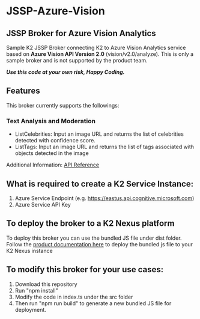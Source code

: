 # JSSP-Azure-Vision

 ## JSSP Broker for Azure Vision Analytics
 Sample K2 JSSP Broker connecting K2 to Azure Vision Analytics service based on **Azure Vision API Version 2.0** (vision/v2.0/analyze). This is only a sample broker and is not supported by the product team.
 
 ***Use this code at your own risk, Happy Coding.***
  
 ## Features
 This broker currently supports the followings:
 
 ### Text Analysis and Moderation
 - ListCelebrities: Input an image URL and returns the list of celebrities detected with confidence score.
 - ListTags: Input an image URL and returns the list of tags associated with objects detected in the image
 
Additional Information:  [API Reference](https://westcentralus.dev.cognitive.microsoft.com/docs/services/5adf991815e1060e6355ad44/operations/56f91f2e778daf14a499e1fa)

## What is required to create a K2 Service Instance:
1. Azure Service Endpoint (e.g. https://eastus.api.cognitive.microsoft.com)
2. Azure Service API Key


## To deploy the broker to a K2 Nexus platform
To deploy this broker you can use the bundled JS file under dist folder. Follow the [product documentation here](https://help.k2.com/onlinehelp/platform/userguide/current/default.htm#../Subsystems/Default/Content/Extend/JS-Broker/JSSPRegister.htm%3FTocPath%3DDevelop%7CExtending%2520the%2520K2%2520Nexus%2520Platform%7CCustom%2520Service%2520Types%2520with%2520the%2520JavaScript%2520Service%2520Provider%2520(JSSP)%7C_____8) to deploy the bundled js file to your K2 Nexus instance

## To modify this broker for your use cases:
1. Download this repository
2. Run "npm install"
3. Modify the code in index.ts under the src folder
4. Then run "npm run build" to generate a new bundled JS file for deployment.
